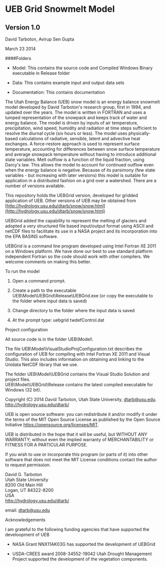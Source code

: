 
# UEB Grid Snowmelt Model

## Version 1.0

David Tarboton, Avirup Sen Gupta

March 23 2014

####Folders

* Model:  This contains the source code and Compiled Windows Binary executable in Release folder

* Data:  This contains example input and output data sets

* Documentation:  This contains documentation



The Utah Energy Balance (UEB) snow model is an energy balance snowmelt model developed by David Tarboton's research group, first in 1994, and updated over the years. The model is written in FORTRAN and uses a lumped representation of the snowpack and keeps track of water and energy balance. The model is driven by inputs of air temperature, precipitation, wind speed, humidity and radiation at time steps sufficient to resolve the diurnal cycle (six hours or less). The model uses physically-based calculations of radiative, sensible, latent and advective heat exchanges. A force-restore approach is used to represent surface temperature, accounting for differences between snow surface temperature and average snowpack temperature without having to introduce additional state variables. Melt outflow is a function of the liquid fraction, using Darcy's law. This allows the model to account for continued outflow even when the energy balance is negative. Because of its parsimony (few state variables - but increasing with later versions) this model is suitable for application in a distributed fashion on a grid over a watershed. There are a number of versions available. 

This repository holds the UEBGrid version, developed for gridded application of UEB. Other versions of UEB may be obtained from [http://hydrology.usu.edu/dtarb/snow/snow.html](http://hydrology.usu.edu/dtarb/snow/snow.html)

UEBGrid added the capability to represent the melting of glaciers and adopted a very structured file based input/output format using ASCII and netCDF files to facilitate its use in a NASA project and its incorporation into the EPA BASINS software.  

UEBGrid is a command line program developed using Intel Fortran XE 2011 on a Windows platform.  We have done our best to use standard platform independent Fortran so the code should work with other compilers.  We welcome comments on making this better.

To run the model

1. Open a command prompt.

2. Create a path to the executable UEB\Model\UEBGrid\Release\UEBGrid.exe (or copy the executable to the folder where input data is saved)

3. Change directory to the folder where the input data is saved

4. At the prompt type: uebgrid twdefControl.dat

Project configuration

All source code is in the folder UEB\Model\

The file UEB\Model\VisualStudioProjConfiguration.txt describes the configuration of UEB for compiling with Intel Fortran XE 2011 and Visual Studio.  This also includes information on obtaining and linking to the Unidata NetCDF library that we use.

The folder UEB\Model\UEBGrid contains the Visual Studio Solution and project files.  
UEB\Model\UEBGrid\Release contains the latest compiled executable for Windows (32 bit).

Copyright (C) 2014  David Tarboton, Utah State University, dtarb@usu.edu.  http://hydrology.usu.edu/dtarb/ 

UEB is open source software: you can redistribute it and/or modify it under the terms of the MIT Open Source License as published by the Open Source Initiative https://opensource.org/licenses/MIT.

UEB is distributed in the hope that it will be useful, but WITHOUT ANY WARRANTY; without even the implied warranty of MERCHANTABILITY or FITNESS FOR A PARTICULAR PURPOSE.  

If you wish to use or incorporate this program (or parts of it) into other software that does not meet the MIT License conditions contact the author to request permission.

David G. Tarboton  
Utah State University  
8200 Old Main Hill  
Logan, UT 84322-8200  
USA  
http://hydrology.usu.edu/dtarb/ 

email:  dtarb@usu.edu 

Acknowledgements

I am grateful to the following funding agencies that have supported the develoopment of UEB

* NASA Grant NNX11AK03G has supported the development of UEBGrid

* USDA-CREES award 2008-34552-19042 Utah Drought Management Project supported the development of the vegetation components.
